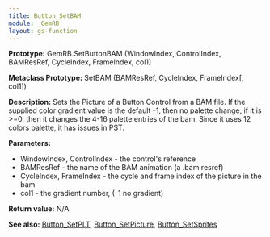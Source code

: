 ```yaml
---
title: Button_SetBAM
module: _GemRB
layout: gs-function
---
```


**Prototype:** GemRB.SetButtonBAM (WindowIndex, ControlIndex, BAMResRef, CycleIndex, FrameIndex, col1)

**Metaclass Prototype:** SetBAM (BAMResRef, CycleIndex, FrameIndex[, col1])

**Description:** Sets the Picture of a Button Control from a BAM file. If 
the supplied color gradient value is the default -1, then no palette change, 
if it is >=0, then it changes the 4-16 palette entries of the bam. Since it 
uses 12 colors palette, it has issues in PST.

**Parameters:**
  * WindowIndex, ControlIndex - the control's reference
  * BAMResRef - the name of the BAM animation (a .bam resref)
  * CycleIndex, FrameIndex - the cycle and frame index of the picture in the bam
  * col1 - the gradient number, (-1 no gradient)

**Return value:** N/A

**See also:** [Button_SetPLT](Button_SetPLT.md), [Button_SetPicture](Button_SetPicture.md), [Button_SetSprites](Button_SetSprites.md)
